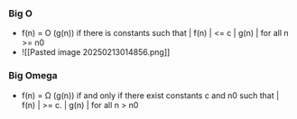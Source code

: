 ### Big O
- f(n) = O (g(n)) if there is constants such that 
	| f(n) | <= c | g(n) | for all n >= n0 
- ![[Pasted image 20250213014856.png]]

### Big Omega
- f(n) = Ω (g(n)) if and only if there exist constants c and n0 such that
	| f(n) | >= c. | g(n) | for all n > n0
	